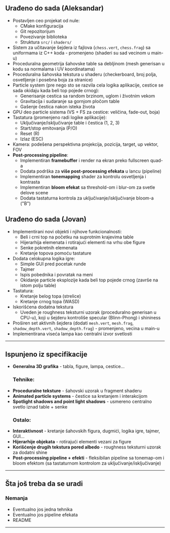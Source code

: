 ## Urađeno do sada (Aleksandar)
- Postavljen ceo projekat od nule:
  - CMake konfiguracija
  - Git repozitorijum
  - Povezivanje biblioteka
  - Struktura `src/` i `shaders/`
- Sistem za učitavanje šejdera iz fajlova (`chess.vert`, `chess.frag`) sa uniformama iz C++ koda - promenjeno (shaderi su sad vecinom u main-u)
- Proceduralna geometrija šahovske table sa debljinom (mesh generisan u kodu sa normalama i UV koordinatama)
- Proceduralna šahovska tekstura u shaderu (checkerboard, broj polja, osvetljenje i posebna boja za stranice)
- Particle system (pre nego sto se razvila cela logika aplikacije, cestice se sada okidaju kada beli top pojede crnog):
  - Generisanje cestica sa random brzinom, uglom i životnim vekom
  - Gravitacija i sudaranje sa gornjom pločom table
  - Gašenje čestica nakon isteka života
- GPU deo particle sistema (VS + FS za cestice: veličina, fade-out, boja)
- Tastatura (promenjeno radi logike aplikacije):
  - Uključivanje/isključivanje table i čestica (1, 2, 3)
  - Start/stop emitovanja (P/O)
  - Reset (R)
  - Izlaz (ESC)
- Kamera: podešena perspektivna projekcija, pozicija, target, up vektor, FOV
-  **Post-processing pipeline**:
   - Implementiran **framebuffer** i render na ekran preko fullscreen quad-a
   - Dodata podrška za **više post-processing efekata** u lancu (pipeline)
   - Implementiran **tonemapping** shader za kontrolu osvetljenja i kontrasta
   - Implementiran **bloom efekat** sa threshold-om i blur-om za svetle delove scene
   - Dodata tastaturna kontrola za uključivanje/isključivanje bloom-a ("B")

## Urađeno do sada (Jovan)
- Implementirani novi objekti i njihove funkcionalnosti:
  - Beli i crni top na početku na suprotnim krajevima table
  - Hijerarhija elemenata i rotirajući elementi na vrhu obe figure
  - Senke pokretnih elemenata
  - Kretanje topova pomoću tastature
- Dodata celokupna logika igre:
  - Simple GUI pred pocetak runde
  - Tajmer
  - Ispis pobednika i povratak na meni
  - Okidanje particle eksplozije kada beli top pojede crnog (završe na istom polju table)
- Tastatura:
  - Kretanje belog topa (strelice)
  - Kretanje crnog topa (WASD)
- Iskorišćena dodatna tekstura
  - Uveden je roughness teksturni uzorak (proceduralno generisan u CPU-u), koji u šejderu kontroliše specular (Blinn-Phong) i shininess
- Proširen set aktivnih šejdera (dodati `mesh.vert`, `mesh.frag`, `shadow_depth.vert`, `shadow_depth.frag`) - promenjeno, vecina u main-u
- Implementirana viseća lampa kao centralni izvor svetlosti

---

## Ispunjeno iz specifikacije
- **Generalna 3D grafika** - tabla, figure, lampa, cestice...
  ### Tehnike:
- **Proceduralne teksture** - šahovski uzorak u fragment shaderu  
- **Animated particle systems** - čestice sa kretanjem i interakcijom
- **Spotlight shadows and point light shadows** - usmereno centralno svetlo iznad table + senke
  ### Ostalo:
- **Interaktivnost** - kretanje šahovskih figura, dugmići, logika igre, tajmer, GUI...
- **Hijerarhije objekata** - rotirajući elementi vezani za figure
- **Korišćenje drugih tekstura pored albedo** - roughness teksturni uzorak za dodatni shine
- **Post-processing pipeline + efekti** - fleksibilan pipeline sa tonemap-om i bloom efektom (sa tastaturnom kontrolom za uključivanje/isključivanje) 

---

## Šta još treba da se uradi

### Nemanja
- Eventualno jos jedna tehnika
- Eventualno jos pipeline efekata
- README  

---
